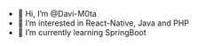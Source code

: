- 👋 Hi, I’m @Davi-M0ta
- 👀 I’m interested in React-Native, Java and PHP
- 🌱 I’m currently learning SpringBoot

<!---
Davi-M0ta/Davi-M0ta is a ✨ special ✨ repository because its `README.md` (this file) appears on your GitHub profile.
You can click the Preview link to take a look at your changes.
--->
